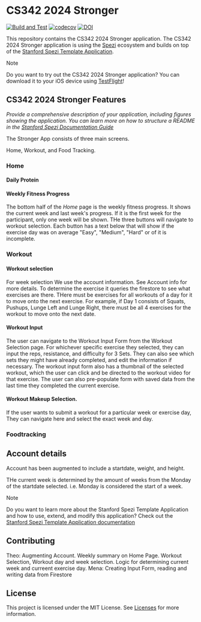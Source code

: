 <!--

This source file is part of the Stronger based on the Stanford Spezi Template Application project

SPDX-FileCopyrightText: 2023 Stanford University

SPDX-License-Identifier: MIT

-->

# CS342 2024 Stronger

[![Build and Test](https://github.com/CS342/2024-Stronger/actions/workflows/build-and-test.yml/badge.svg)](https://github.com/CS342/2024-Stronger/actions/workflows/build-and-test.yml)
[![codecov](https://codecov.io/gh/CS342/2024-Stronger/graph/badge.svg?token=Vs0EuX6wgf)](https://codecov.io/gh/CS342/2024-Stronger)
[![DOI](https://zenodo.org/badge/DOI/10.5281/zenodo.10521605.svg)](https://doi.org/10.5281/zenodo.10521605)

This repository contains the CS342 2024 Stronger application.
The CS342 2024 Stronger application is using the [Spezi](https://github.com/StanfordSpezi/Spezi) ecosystem and builds on top of the [Stanford Spezi Template Application](https://github.com/StanfordSpezi/SpeziTemplateApplication).

> [!NOTE]  
> Do you want to try out the CS342 2024 Stronger application? You can download it to your iOS device using [TestFlight](https://testflight.apple.com/join/7jyDe6Hm)!


## CS342 2024 Stronger Features

*Provide a comprehensive description of your application, including figures showing the application. You can learn more on how to structure a README in the [Stanford Spezi Documentation Guide](https://swiftpackageindex.com/stanfordspezi/spezi/documentation/spezi/documentation-guide)*


The Stronger App consists of three main screens. 



Home, Workout, and Food Tracking. 

### Home 
#### Daily Protein
#### Weekly Fitness Progress 
The bottom half of the *Home* page is the weekly fitness progress. 
It shows the current week and last week's progress.  If it is the first week for the participant, only one week will be shown. 
THe three buttons will navigate to workout selection. 
Each button has a text below that will show if the exercise day was on average "Easy", "Medium", "Hard" or of it is incomplete. 



### Workout

#### Workout selection
For week selection We use the account information. See Account info for more details.
To determine the exercise it queries the firestore to see what exercises are there. THere must be exercises for all workouts of a day for it to move onto the next exercise. 
For example, if Day 1 consists of Squats, Pushups, Lunge Left and Lunge Right, there must be all 4 exercises for the workout to move onto the next date. 

#### Workout Input
The user can navigate to the Workout Input Form from the Workout Selection page. For whichever specific exercise they selected, they can input the reps, resistance, and difficulty for 3 Sets. They can also see which sets they might have already completed, and edit the information if necessary. The workout input form also has a thumbnail of the selected workout, which the user can click and be directed to the workout video for that exercise. The user can also pre-populate form with saved data from the last time they completed the current exercise.

#### Workout Makeup Selection.
If the user wants to submit a workout for a particular week or exercise day, They can navigate here and select the exact week and day. 


### Foodtracking


## Account details
Account has been augmented to include a startdate, weight, and height. 

THe current week is determined by the amount of weeks from the Monday of the startdate selected. i.e. Monday is considered the start of a week. 

> [!NOTE]  
> Do you want to learn more about the Stanford Spezi Template Application and how to use, extend, and modify this application? Check out the [Stanford Spezi Template Application documentation](https://stanfordspezi.github.io/SpeziTemplateApplication)


## Contributing

Theo: Augmenting Account. Weekly summary on Home Page. Workout Selection, Workout day and week selection.
Logic for determining current week and curreent exercise day. 
Mena: Creating Input Form, reading and writing data from Firestore

## License

This project is licensed under the MIT License. See [Licenses](LICENSES) for more information.
